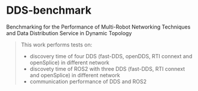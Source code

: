 # DDS-benchmark
Benchmarking for the Performance of Multi-Robot Networking Techniques and Data Distribution Service in Dynamic Topology
> This work performs tests on:
> - discovery time of four DDS (fast-DDS, openDDS, RTI connext and openSplice) in different network
> - discovety time of ROS2 with three DDS (fast-DDS, RTI connext and openSplice) in different network
> - communication performance of DDS and ROS2
